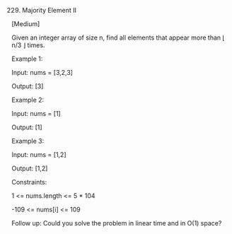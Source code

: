229. Majority Element II

[Medium]

Given an integer array of size n, find all elements that appear more than ⌊ n/3 ⌋ times.

Example 1:

Input: nums = [3,2,3]

Output: [3]

Example 2:

Input: nums = [1]

Output: [1]

Example 3:

Input: nums = [1,2]

Output: [1,2]
 

Constraints:

1 <= nums.length <= 5 * 104

-109 <= nums[i] <= 109
 

Follow up: Could you solve the problem in linear time and in O(1) space?